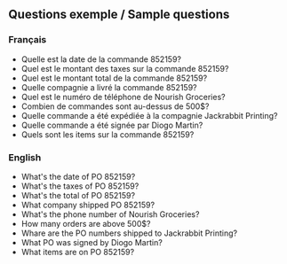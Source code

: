 ## Questions exemple / Sample questions

### Français

- Quelle est la date de la commande 852159?
- Quel est le montant des taxes sur la commande 852159?
- Quel est le montant total de la commande 852159?
- Quelle compagnie a livré la commande 852159?
- Quel est le numéro de téléphone de Nourish Groceries?
- Combien de commandes sont au-dessus de 500$?
- Quelle commande a été expédiée à la compagnie Jackrabbit Printing?
- Quelle commande a été signée par Diogo Martin?
- Quels sont les items sur la commande 852159?

### English

- What's the date of PO 852159? 
- What's the taxes of PO 852159?
- What's the total of PO 852159?
- What company shipped PO 852159?
- What's the phone number of Nourish Groceries?
- How many orders are above 500$?
- Whare are the PO numbers shipped to Jackrabbit Printing?
- What PO was signed by Diogo Martin?
- What items are on PO 852159?